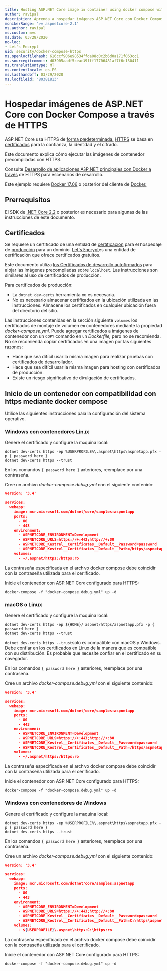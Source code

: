 ```yaml
---
title: Hosting ASP.NET Core image in container using docker compose with HTTPS
author: ravipal
description: Aprenda a hospedar imágenes ASP.NET Core con Docker Compose a través de HTTPS
monikerRange: '>= aspnetcore-2.1'
ms.author: ravipal
ms.custom: mvc
ms.date: 03/28/2020
no-loc:
- Let's Encrypt
uid: security/docker-compose-https
ms.openlocfilehash: 616ccf906e98534ffda08c0c2b6d0a171f063cc1
ms.sourcegitcommit: d03905aadf5ceac39fff17706481af7f6c130411
ms.translationtype: MT
ms.contentlocale: es-ES
ms.lasthandoff: 03/29/2020
ms.locfileid: "80381813"
---
```

# <a name="hosting-aspnet-core-images-with-docker-compose-over-https"></a>Hospedar imágenes de ASP.NET Core con Docker Compose a través de HTTPS


ASP.NET Core usa HTTPS de [forma predeterminada.](/aspnet/core/security/enforcing-ssl) [HTTPS](https://en.wikipedia.org/wiki/HTTPS) se basa en [certificados](https://en.wikipedia.org/wiki/Public_key_certificate) para la confianza, la identidad y el cifrado.

Este documento explica cómo ejecutar las imágenes de contenedor precompiladas con HTTPS.

Consulte [Desarrollo de aplicaciones ASP.NET principales con Docker a través](https://github.com/dotnet/dotnet-docker/blob/master/samples/run-aspnetcore-https-development.md) de HTTPS para escenarios de desarrollo.

Este ejemplo requiere [Docker 17.06](https://docs.docker.com/release-notes/docker-ce) o posterior del cliente de [Docker.](https://www.docker.com/products/docker)

## <a name="prerequisites"></a>Prerrequisitos

El SDK de [.NET Core 2.2](https://dotnet.microsoft.com/download) o posterior es necesario para algunas de las instrucciones de este documento.

## <a name="certificates"></a>Certificados

Se requiere un certificado de una entidad de [certificación](https://wikipedia.org/wiki/Certificate_authority) para el hospedaje de [producción](https://blogs.msdn.microsoft.com/webdev/2017/11/29/configuring-https-in-asp-net-core-across-different-platforms/) para un dominio. [Let's Encrypt](https://letsencrypt.org/)es una entidad de certificación que ofrece certificados gratuitos.

Este documento utiliza [los Certificados de desarrollo autofirmados](https://wikipedia.org/wiki/Self-signed_certificate) para alojar las imágenes precompiladas sobre `localhost`. Las instrucciones son similares al uso de certificados de producción.

Para certificados de producción:

* La `dotnet dev-certs` herramienta no es necesaria.
* No es necesario almacenar certificados en la ubicación utilizada en las instrucciones. Almacene los certificados en cualquier ubicación fuera del directorio del sitio.

Las instrucciones contenidas en la sección siguiente `volumes` los certificados de montaje de volumen en contenedores mediante la propiedad *docker-compose.yml.* Puede agregar certificados a imágenes de contenedor con un `COPY` comando en un *Dockerfile,* pero no se recomienda. No se recomienda copiar certificados en una imagen por las siguientes razones:

* Hace que sea difícil usar la misma imagen para realizar pruebas con certificados de desarrollador.
* Hace que sea difícil usar la misma imagen para hosting con certificados de producción.
* Existe un riesgo significativo de divulgación de certificados.

## <a name="starting-a-container-with-https-support-using-docker-compose"></a>Inicio de un contenedor con compatibilidad con https mediante docker compose

Utilice las siguientes instrucciones para la configuración del sistema operativo.

### <a name="windows-using-linux-containers"></a>Windows con contenedores Linux

Genere el certificado y configure la máquina local:

```dotnetcli
dotnet dev-certs https -ep %USERPROFILE%\.aspnet\https\aspnetapp.pfx -p { password here }
dotnet dev-certs https --trust
```

En los comandos `{ password here }` anteriores, reemplace por una contraseña.

Cree un archivo _docker-compose.debug.yml_ con el siguiente contenido:

```json
version: '3.4'

services:
  webapp:
    image: mcr.microsoft.com/dotnet/core/samples:aspnetapp
    ports:
      - 80
      - 443
    environment:
      - ASPNETCORE_ENVIRONMENT=Development
      - ASPNETCORE_URLS=https://+:443;http://+:80
      - ASPNETCORE_Kestrel__Certificates__Default__Password=password
      - ASPNETCORE_Kestrel__Certificates__Default__Path=/https/aspnetapp.pfx
    volumes:
      - ~/.aspnet/https:/https:ro
```
La contraseña especificada en el archivo docker compose debe coincidir con la contraseña utilizada para el certificado.

Inicie el contenedor con ASP.NET Core configurado para HTTPS:

```console
docker-compose -f "docker-compose.debug.yml" up -d
```

### <a name="macos-or-linux"></a>macOS o Linux

Genere el certificado y configure la máquina local:

```dotnetcli
dotnet dev-certs https -ep ${HOME}/.aspnet/https/aspnetapp.pfx -p { password here }
dotnet dev-certs https --trust
```

`dotnet dev-certs https --trust`solo es compatible con macOS y Windows. Debe confiar en los certificados en Linux de la manera que es compatible con su distribución. Es probable que necesite confiar en el certificado en su navegador.

En los comandos `{ password here }` anteriores, reemplace por una contraseña.

Cree un archivo _docker-compose.debug.yml_ con el siguiente contenido:

```json
version: '3.4'

services:
  webapp:
    image: mcr.microsoft.com/dotnet/core/samples:aspnetapp
    ports:
      - 80
      - 443
    environment:
      - ASPNETCORE_ENVIRONMENT=Development
      - ASPNETCORE_URLS=https://+:443;http://+:80
      - ASPNETCORE_Kestrel__Certificates__Default__Password=password
      - ASPNETCORE_Kestrel__Certificates__Default__Path=/https/aspnetapp.pfx
    volumes:
      - ~/.aspnet/https:/https:ro
```
La contraseña especificada en el archivo docker compose debe coincidir con la contraseña utilizada para el certificado.

Inicie el contenedor con ASP.NET Core configurado para HTTPS:

```console
docker-compose -f "docker-compose.debug.yml" up -d
```

### <a name="windows-using-windows-containers"></a>Windows con contenedores de Windows

Genere el certificado y configure la máquina local:

```dotnetcli
dotnet dev-certs https -ep %USERPROFILE%\.aspnet\https\aspnetapp.pfx -p { password here }
dotnet dev-certs https --trust
```

En los comandos `{ password here }` anteriores, reemplace por una contraseña.

Cree un archivo _docker-compose.debug.yml_ con el siguiente contenido:

```json
version: '3.4'

services:
  webapp:
    image: mcr.microsoft.com/dotnet/core/samples:aspnetapp
    ports:
      - 80
      - 443
    environment:
      - ASPNETCORE_ENVIRONMENT=Development
      - ASPNETCORE_URLS=https://+:443;http://+:80
      - ASPNETCORE_Kestrel__Certificates__Default__Password=password
      - ASPNETCORE_Kestrel__Certificates__Default__Path=C:\https\aspnetapp.pfx
    volumes:
      - ${USERPROFILE}\.aspnet\https:C:\https:ro
```
La contraseña especificada en el archivo docker compose debe coincidir con la contraseña utilizada para el certificado.

Inicie el contenedor con ASP.NET Core configurado para HTTPS:

```console
docker-compose -f "docker-compose.debug.yml" up -d
```
